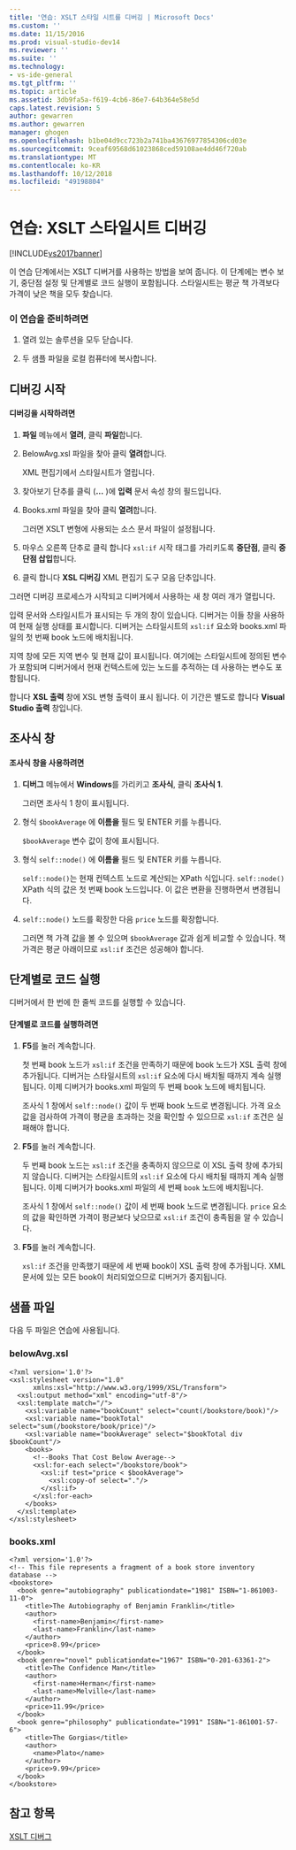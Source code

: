 ```yaml
---
title: '연습: XSLT 스타일 시트를 디버깅 | Microsoft Docs'
ms.custom: ''
ms.date: 11/15/2016
ms.prod: visual-studio-dev14
ms.reviewer: ''
ms.suite: ''
ms.technology:
- vs-ide-general
ms.tgt_pltfrm: ''
ms.topic: article
ms.assetid: 3db9fa5a-f619-4cb6-86e7-64b364e58e5d
caps.latest.revision: 5
author: gewarren
ms.author: gewarren
manager: ghogen
ms.openlocfilehash: b1be04d9cc723b2a741ba43676977854306cd03e
ms.sourcegitcommit: 9ceaf69568d61023868ced59108ae4dd46f720ab
ms.translationtype: MT
ms.contentlocale: ko-KR
ms.lasthandoff: 10/12/2018
ms.locfileid: "49198804"
---
```

# <a name="walkthrough-debug-an-xslt-style-sheet"></a>연습: XSLT 스타일시트 디버깅
[!INCLUDE[vs2017banner](../includes/vs2017banner.md)]

이 연습 단계에서는 XSLT 디버거를 사용하는 방법을 보여 줍니다. 이 단계에는 변수 보기, 중단점 설정 및 단계별로 코드 실행이 포함됩니다. 스타일시트는 평균 책 가격보다 가격이 낮은 책을 모두 찾습니다.  
  
### <a name="to-prepare-for-this-walkthrough"></a>이 연습을 준비하려면  
  
1.  열려 있는 솔루션을 모두 닫습니다.  
  
2.  두 샘플 파일을 로컬 컴퓨터에 복사합니다.  
  
## <a name="start-debugging"></a>디버깅 시작  
  
#### <a name="to-start-debugging"></a>디버깅을 시작하려면  
  
1.  **파일** 메뉴에서 **열려**, 클릭 **파일**합니다.  
  
2.  BelowAvg.xsl 파일을 찾아 클릭 **열려**합니다.  
  
     XML 편집기에서 스타일시트가 열립니다.  
  
3.  찾아보기 단추를 클릭 (**...** )에 **입력** 문서 속성 창의 필드입니다.  
  
4.  Books.xml 파일을 찾아 클릭 **열려**합니다.  
  
     그러면 XSLT 변형에 사용되는 소스 문서 파일이 설정됩니다.  
  
5.  마우스 오른쪽 단추로 클릭 합니다 `xsl:if` 시작 태그를 가리키도록 **중단점**, 클릭 **중단점 삽입**합니다.  
  
6.  클릭 합니다 **XSL 디버깅** XML 편집기 도구 모음 단추입니다.  
  
 그러면 디버깅 프로세스가 시작되고 디버거에서 사용하는 새 창 여러 개가 열립니다.  
  
 입력 문서와 스타일시트가 표시되는 두 개의 창이 있습니다. 디버거는 이들 창을 사용하여 현재 실행 상태를 표시합니다. 디버거는 스타일시트의 `xsl:if` 요소와 books.xml 파일의 첫 번째 book 노드에 배치됩니다.  
  
 지역 창에 모든 지역 변수 및 현재 값이 표시됩니다. 여기에는 스타일시트에 정의된 변수가 포함되며 디버거에서 현재 컨텍스트에 있는 노드를 추적하는 데 사용하는 변수도 포함됩니다.  
  
 합니다 **XSL 출력** 창에 XSL 변형 출력이 표시 됩니다. 이 기간은 별도로 합니다 **Visual Studio 출력** 창입니다.  
  
## <a name="watch-window"></a>조사식 창  
  
#### <a name="to-use-the-watch-window"></a>조사식 창을 사용하려면  
  
1.  **디버그** 메뉴에서 **Windows**를 가리키고 **조사식**, 클릭 **조사식 1**.  
  
     그러면 조사식 1 창이 표시됩니다.  
  
2.  형식 `$bookAverage` 에 **이름을** 필드 및 ENTER 키를 누릅니다.  
  
     `$bookAverage` 변수 값이 창에 표시됩니다.  
  
3.  형식 `self::node()` 에 **이름을** 필드 및 ENTER 키를 누릅니다.  
  
     `self::node()`는 현재 컨텍스트 노드로 계산되는 XPath 식입니다. `self::node()` XPath 식의 값은 첫 번째 book 노드입니다. 이 값은 변환을 진행하면서 변경됩니다.  
  
4.  `self::node()` 노드를 확장한 다음 `price` 노드를 확장합니다.  
  
     그러면 책 가격 값을 볼 수 있으며 `$bookAverage` 값과 쉽게 비교할 수 있습니다. 책 가격은 평균 아래이므로 `xsl:if` 조건은 성공해야 합니다.  
  
## <a name="step-through-the-code"></a>단계별로 코드 실행  
 디버거에서 한 번에 한 줄씩 코드를 실행할 수 있습니다.  
  
#### <a name="to-step-through-the-code"></a>단계별로 코드를 실행하려면  
  
1.  **F5**를 눌러 계속합니다.  
  
     첫 번째 book 노드가 `xsl:if` 조건을 만족하기 때문에 book 노드가 XSL 출력 창에 추가됩니다. 디버거는 스타일시트의 `xsl:if` 요소에 다시 배치될 때까지 계속 실행됩니다. 이제 디버거가 books.xml 파일의 두 번째 book 노드에 배치됩니다.  
  
     조사식 1 창에서 `self::node()` 값이 두 번째 book 노드로 변경됩니다. 가격 요소 값을 검사하여 가격이 평균을 초과하는 것을 확인할 수 있으므로 `xsl:if` 조건은 실패해야 합니다.  
  
2.  **F5**를 눌러 계속합니다.  
  
     두 번째 book 노드는 `xsl:if` 조건을 충족하지 않으므로 이 XSL 출력 창에 추가되지 않습니다. 디버거는 스타일시트의 `xsl:if` 요소에 다시 배치될 때까지 계속 실행됩니다. 이제 디버거가 books.xml 파일의 세 번째 `book` 노드에 배치됩니다.  
  
     조사식 1 창에서 `self::node()` 값이 세 번째 book 노드로 변경됩니다. `price` 요소의 값을 확인하면 가격이 평균보다 낮으므로 `xsl:if` 조건이 충족됨을 알 수 있습니다.  
  
3.  **F5**를 눌러 계속합니다.  
  
     `xsl:if` 조건을 만족했기 때문에 세 번째 book이 XSL 출력 창에 추가됩니다. XML 문서에 있는 모든 book이 처리되었으므로 디버거가 중지됩니다.  
  
## <a name="sample-files"></a>샘플 파일  
 다음 두 파일은 연습에 사용됩니다.  
  
### <a name="belowavgxsl"></a>belowAvg.xsl  
  
```  
<?xml version='1.0'?>  
<xsl:stylesheet version="1.0"  
      xmlns:xsl="http://www.w3.org/1999/XSL/Transform">  
  <xsl:output method="xml" encoding="utf-8"/>  
  <xsl:template match="/">  
    <xsl:variable name="bookCount" select="count(/bookstore/book)"/>  
    <xsl:variable name="bookTotal" select="sum(/bookstore/book/price)"/>  
    <xsl:variable name="bookAverage" select="$bookTotal div $bookCount"/>  
    <books>  
      <!--Books That Cost Below Average-->  
      <xsl:for-each select="/bookstore/book">  
        <xsl:if test="price < $bookAverage">  
          <xsl:copy-of select="."/>  
        </xsl:if>  
      </xsl:for-each>  
    </books>  
  </xsl:template>  
</xsl:stylesheet>  
```  
  
### <a name="booksxml"></a>books.xml  
  
```  
<?xml version='1.0'?>  
<!-- This file represents a fragment of a book store inventory database -->  
<bookstore>  
  <book genre="autobiography" publicationdate="1981" ISBN="1-861003-11-0">  
    <title>The Autobiography of Benjamin Franklin</title>  
    <author>  
      <first-name>Benjamin</first-name>  
      <last-name>Franklin</last-name>  
    </author>  
    <price>8.99</price>  
  </book>  
  <book genre="novel" publicationdate="1967" ISBN="0-201-63361-2">  
    <title>The Confidence Man</title>  
    <author>  
      <first-name>Herman</first-name>  
      <last-name>Melville</last-name>  
    </author>  
    <price>11.99</price>  
  </book>  
  <book genre="philosophy" publicationdate="1991" ISBN="1-861001-57-6">  
    <title>The Gorgias</title>  
    <author>  
      <name>Plato</name>  
    </author>  
    <price>9.99</price>  
  </book>  
</bookstore>  
```  
  
## <a name="see-also"></a>참고 항목  
 [XSLT 디버그](../xml-tools/debugging-xslt.md)

